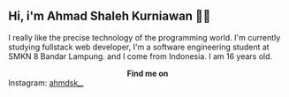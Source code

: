 ## Hi, i'm Ahmad Shaleh Kurniawan 👋😺
I really like the precise technology of the programming world. I'm currently studying fullstack web developer, I'm a software engineering student at SMKN 8 Bandar Lampung. and I come from Indonesia. I am 16 years old.
__<div align="center">Find me on</div>__
Instagram: [ahmdsk_.](https://www.instagram.com)
